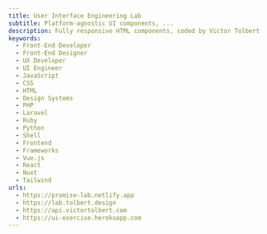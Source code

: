 ```yaml
---
title: User Interface Engineering Lab
subtitle: Platform-agnostic UI components, ...
description: Fully responsive HTML components, coded by Victor Tolbert
keywords:
  - Front-End Developer
  - Front-End Designer
  - UX Developer
  - UI Engineer
  - JavaScript
  - CSS
  - HTML
  - Design Systems
  - PHP
  - Laravel
  - Ruby
  - Python
  - Shell
  - Frontend
  - Frameworks
  - Vue.js
  - React
  - Nuxt
  - Tailwind
urls:
  - https://promise-lab.netlify.app
  - https://lab.tolbert.design
  - https://api.victortolbert.com
  - https://ui-exercise.herokuapp.com
---
```

